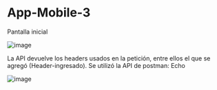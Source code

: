 # App-Mobile-3

Pantalla inicial

![image](https://user-images.githubusercontent.com/66442822/174717412-be99bb0b-a71a-4ad6-bf8f-8109d0272ef8.png)


La API devuelve los headers usados en la petición, entre ellos el que se agregó (Header-ingresado). Se utilizó la API de postman: Echo

![image](https://user-images.githubusercontent.com/66442822/174717689-84a6f441-177f-4afd-90fe-cba7737bb9f6.png)
